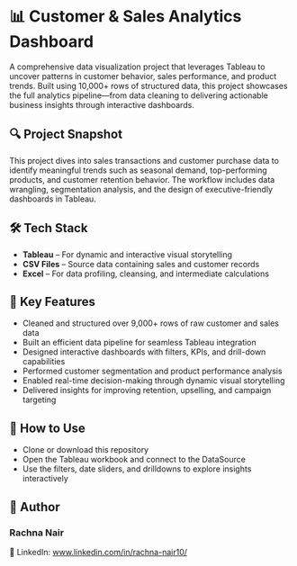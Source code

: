 # 📊 Customer & Sales Analytics Dashboard

A comprehensive data visualization project that leverages Tableau to uncover patterns in customer behavior, sales performance, and product trends. Built using 10,000+ rows of structured data, this project showcases the full analytics pipeline—from data cleaning to delivering actionable business insights through interactive dashboards.

## 🔍 Project Snapshot

This project dives into sales transactions and customer purchase data to identify meaningful trends such as seasonal demand, top-performing products, and customer retention behavior. The workflow includes data wrangling, segmentation analysis, and the design of executive-friendly dashboards in Tableau.

## 🛠 Tech Stack

- **Tableau** – For dynamic and interactive visual storytelling  
- **CSV Files** – Source data containing sales and customer records  
- **Excel** – For data profiling, cleansing, and intermediate calculations  

## 🔑 Key Features

- Cleaned and structured over 9,000+ rows of raw customer and sales data
-  Built an efficient data pipeline for seamless Tableau integration
- Designed interactive dashboards with filters, KPIs, and drill-down capabilities
- Performed customer segmentation and product performance analysis
- Enabled real-time decision-making through dynamic visual storytelling
- Delivered insights for improving retention, upselling, and campaign targeting

## 🚦 How to Use

- Clone or download this repository  
- Open the Tableau workbook and connect to the DataSource
- Use the filters, date sliders, and drilldowns to explore insights interactively

## 👤 Author

### **Rachna Nair**    
💼 LinkedIn: www.linkedin.com/in/rachna-nair10/
